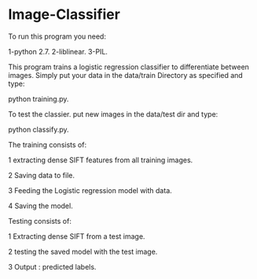 Image-Classifier
================
To run this program you need: 

1-python 2.7.
2-liblinear.
3-PIL.

This program trains a logistic regression classifier to differentiate between images.
Simply put your data in the data/train Directory as specified and type: 

python training.py.

To test the classier. put new images in the data/test dir and type:

python classify.py.


The training consists of: 


1	extracting dense SIFT features from all training images.

2	Saving data to file.

3	Feeding the Logistic regression model with data.

4	Saving the model.


Testing consists of:

1	Extracting dense SIFT from a test image.

2	testing the saved model with the test image.

3	Output : predicted labels.

